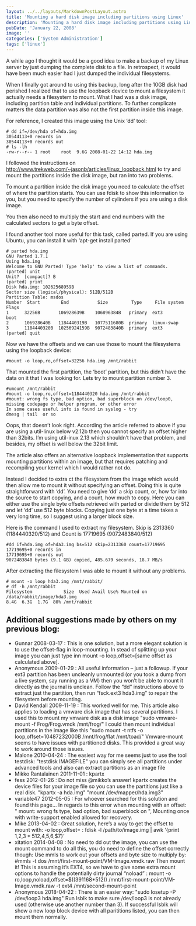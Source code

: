 ```yaml
---
layout: ../../layouts/MarkdownPostLayout.astro
title: 'Mounting a hard disk image including partitions using Linux'
description: 'Mounting a hard disk image including partitions using Linux'
pubDate: 'January 22, 2008'
image: ''
categories: ['System Administration']
tags: ['linux']
---
```

A while ago I thought it would be a good idea to make a backup of my Linux server by just dumping the complete disk to a file. In retrospect, it would have been much easier had I just dumped the individual filesystems.

When I finally got around to using this backup, long after the 10GB disk had perished I realized that to use the loopback device to mount a filesystem it actually needs a filesystem to mount. What I had was a disk image, including partition table and individual partitions. To further complicate matters the data partition was also not the first partition inside this image.

For reference, I created this image using the Unix ‘dd’ tool:

``` shell
# dd if=/dev/hda of=hda.img
30544113+0 records in
30544113+0 records out
# ls -lh
-rw-r--r-- 1 root    root  9.6G 2008-01-22 14:12 hda.img
```

I followed the instructions on http://www.trekweb.com/~jasonb/articles/linux_loopback.html to try and mount the partitions inside the disk image, but ran into two problems.

To mount a partition inside the disk image you need to calculate the offset of where the partition starts. You can use fdisk to show this information to you, but you need to specify the number of cylinders if you are using a disk image.

You then also need to multiply the start and end numbers with the calculated sectors to get a byte offset.

I found another tool more useful for this task, called parted. If you are using Ubuntu, you can install it with ‘apt-get install parted’

``` shell
# parted hda.img
GNU Parted 1.7.1
Using hda.img
Welcome to GNU Parted! Type 'help' to view a list of commands.
(parted) unit
Unit?  [compact]? B
(parted) print
Disk hda.img: 10262568959B
Sector size (logical/physical): 512B/512B
Partition Table: msdos
Number  Start        End           Size         Type     File system  Flags
1      32256B       106928639B    106896384B   primary  ext3         boot
2      106928640B   1184440319B   1077511680B  primary  linux-swap
3      1184440320B  10256924159B  9072483840B  primary  ext3
(parted) quit
```

Now we have the offsets and we can use those to mount the filesystems using the loopback device:

``` shell
#mount -o loop,ro,offset=32256 hda.img /mnt/rabbit
```

That mounted the first partition, the ‘boot’ partition, but this didn’t have the data on it that I was looking for. Lets try to mount partition number 3.

``` shell
#umount /mnt/rabbit
#mount -o loop,ro,offset=1184440320 hda.img /mnt/rabbit
#mount: wrong fs type, bad option, bad superblock on /dev/loop0,
missing codepage or helper program, or other error
In some cases useful info is found in syslog - try
dmesg | tail  or so
```

Oops, that doesn’t look right. According the article referred to above if you are using a util-linux below v2.12b then you cannot specify an offset higher than 32bits. I’m using util-inux 2.13 which shouldn’t have that problem, and besides, my offset is well below the 32bit limit.

The article also offers an alternative loopback implementation that supports mounting partitions within an image, but that requires patching and recompiling your kernel which I would rather not do.

Instead I decided to extra ct the filesystem from the image which would then allow me to mount it without specifying an offset.
Doing this is quite straightforward with ‘dd’. You need to give ‘dd’ a skip count, or, how far into the source to start copying, and a count, how much to copy.
Here you can either use the single byte offsets retrieved with parted or divide them by 512 and let ‘dd’ use 512 byte blocks. Copying just one byte at a time takes a very long time, so I suggest using a larger block size.

Here is the command I used to extract my filesystem. Skip is 2313360 (1184440320/512) and Count is 17719695 (9072483840/512)

``` shell
#dd if=hda.img of=hda3.img bs=512 skip=2313360 count=17719695
17719695+0 records in
17719695+0 records out
9072483840 bytes (9.1 GB) copied, 485.679 seconds, 18.7 MB/s
```

After extracting the filesystem I was able to mount it without any problems.

``` shell
# mount -o loop hda3.img /mnt/rabbit/
# df -h /mnt/rabbit
Filesystem            Size  Used Avail Use% Mounted on
/data/rabbit/image/hda3.img
8.4G  6.3G  1.7G  80% /mnt/rabbit
```

## Additional suggestions made by others on my previous blog:

- Gunnar 2008-03-17 : This is one solution, but a more elegant solution is to use the offset-flag in loop-mounting. In stead of splitting up your image you can just type inn mount -o loop,offset=[same offset as calculated above].
- Anonymous 2009-01-29 : All useful information – just a followup. If your ext3 partition has been uncleanly unmounted (or you took a dump from a live system, say running as a VM) then you won’t be able to mount it directly as the journal is unclean. Follow the “dd” instructions above to extract just the partition, then run “fsck.ext3 hda3.img” to repair the filesystem before mounting.
- David Kendall 2009-11-19 : This worked well for me. This article also applies to loading a vmware disk image that has several partitions. I used this to mount my vmware disk as a disk image "sudo vmware-mount -f Frog/Frog.vmdk /mnt/frog/" I could then mount individual partitions in the image like this "sudo mount -t ntfs -o loop,offset=10487232000B /mnt/frog/flat /mnt/toad/" Vmware-mount seems to have issues with partitioned disks. This provided a great way to work around those issues.
- Malone 2010-04-24 : The easiest way for me seems just to use the tool testdisk: "testdisk IMAGEFILE" you can simply see all partitions under advanced tools and also can extract partitions as an image file
- Mikko Rantalainen 2011-11-01 : kpartx
- fess 2012-01-26 : Do not miss @mikko’s answer! kpartx creates the device files for your image file so you can use the partitions just like a real disk. "kpartx -a hda.img" "mount /dev/mapper/hda.img3"
- variable47 2012-05-05 : For whoever searched for this solution and found this page… In regards to this error when mounting with an offset: " mount: wrong fs type, bad option, bad superblock on ", Mounting once with write-support enabled allowed for recovery.
- Mike 2013-04-02 : Great solution, here’s a way to get the offset to mount with: -o loop,offset= : fdisk -l /path/to/image.img | awk ‘{print $1,$2,$3 * 512,$4,$5,$6,$7}’
- xitation 2014-04-08 : No need to dd out the image, you can use the mount command to do all this, you do need to define the offset correctly though: Use mmls to work out your offsets and byte size to multiply by: #mmls -t dos /mnt/first-mount-point/VM-Image.vmdk.raw Then mount it! This is assuming it’s EXT4, so we have to give some extra mount options to handle the potentially dirty journal “noload” : mount -o ro,loop,noload,offset=$((391168*512)) /mnt/first-mount-point/VM-Image.vmdk.raw -t ext4 /mnt/second-mount-point
- Anonymous 2018-04-22 : There is an easier way: "sudo losetup -P /dev/loop3 hda.img" Run lsblk to make sure /dev/loop3 is not already used (otherwise use another number than 3). If successful lsblk will show a new loop block device with all parititions listed, you can then mount them normally.
